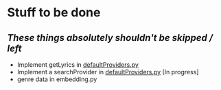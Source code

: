 # Stuff to be done 
## *These things absolutely shouldn't be skipped / left*

- Implement getLyrics in [defaultProviders.py](#)
- Implement a searchProvider in [defaultProviders.py](#) [In progress]
- genre data in embedding.py